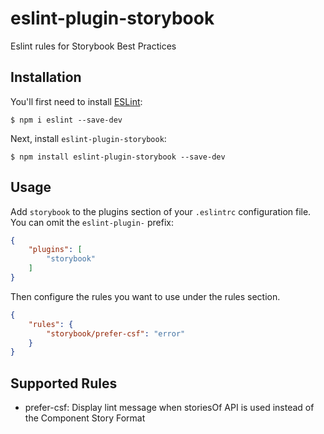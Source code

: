 # eslint-plugin-storybook

Eslint rules for Storybook Best Practices 

## Installation

You'll first need to install [ESLint](http://eslint.org):

```
$ npm i eslint --save-dev
```

Next, install `eslint-plugin-storybook`:

```
$ npm install eslint-plugin-storybook --save-dev
```


## Usage

Add `storybook` to the plugins section of your `.eslintrc` configuration file. You can omit the `eslint-plugin-` prefix:

```json
{
    "plugins": [
        "storybook"
    ]
}
```


Then configure the rules you want to use under the rules section.

```json
{
    "rules": {
        "storybook/prefer-csf": "error"
    }
}
```

## Supported Rules

* prefer-csf: Display lint message when storiesOf API is used instead of the Component Story Format





